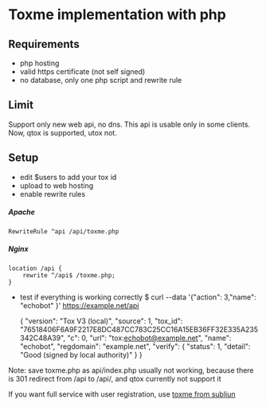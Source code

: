 # Toxme implementation with php


## Requirements
* php hosting
* valid https certificate (not self signed)
* no database, only one php script and rewrite rule

## Limit
Support only new web api, no dns. This api is usable only in some clients. Now, qtox is supported, utox not.

## Setup
* edit $users to add your tox id
* upload to web hosting
* enable rewrite rules

##### Apache
	RewriteRule ^api /api/toxme.php

##### Nginx
	location /api {
		rewrite ^/api$ /toxme.php;
	}

* test if everything is working correctly
	$ curl --data '{"action": 3,"name": "echobot" }' https://example.net/api

	{
	     "version": "Tox V3 (local)",
	     "source": 1,
	     "tox_id": "76518406F6A9F2217E8DC487CC783C25CC16A15EB36FF32E335A235342C48A39",
	     "c": 0,
	     "url": "tox:echobot@example.net",
	     "name": "echobot",
	     "regdomain": "example.net",
	     "verify": {
	         "status": 1,
	         "detail": "Good (signed by local authority)"
	     }
	}

Note: save toxme.php as api/index.php usually not working, because there is 301 redirect from /api to /api/, and qtox currently not support it

If you want full service with user registration, use [toxme from subliun](https://github.com/subliun/toxme)